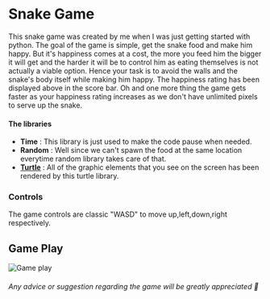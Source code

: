# Snake Game

This snake game was created by me when I was just getting started with python. The goal of the game is simple, get the snake food and make him happy. But it's happiness comes at a cost, the more you feed him the bigger it will get and the harder it will be to control him as eating themselves is not actually a viable option. Hence your task is to avoid the walls and the snake's body itself while making him happy. The happiness rating has been displayed above in the score bar. Oh and one more thing the game gets faster as your happiness rating increases as we don't have unlimited pixels to serve up the snake. 

#### The libraries
* **Time** : This library is just used to make the code pause when needed.
* **Random** : Well since we can't spawn the food at the same location everytime random library takes care of that.
* [**Turtle**](https://docs.python.org/3/library/turtle.html) : All of the graphic elements that you see on the screen has been rendered by this turtle library.

### Controls
The game controls are classic "WASD" to move up,left,down,right respectively.

## Game Play


![Game play](https://abhinavutkarsh728.s3.amazonaws.com/Snake_Game.gif)


###### Any advice or suggestion regarding the game will be greatly appreciated 🌟